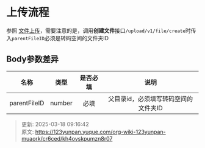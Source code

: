 # 上传流程

参照 [文件上传](https://123yunpan.yuque.com/org-wiki-123yunpan-muaork/cr6ced/uihb5w71iwqvi9dw)，需要注意的是，调用**创建文件**接口`/upload/v1/file/create`时传入`parentFileID`必须是转码空间的文件夹ID

## Body参数差异
| **名称** | **类型** | **是否必填** | **说明** |
| :---: | :---: | :---: | :---: |
| parentFileID | number | 必填 | 父目录id，必须填写转码空间的文件夹ID |


  




> 更新: 2025-03-18 09:16:42  
> 原文: <https://123yunpan.yuque.com/org-wiki-123yunpan-muaork/cr6ced/kh4ovskpumzn8r07>